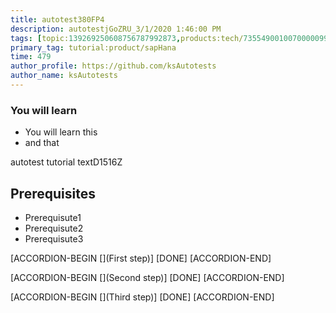 ```yaml
---
title: autotest380FP4
description: autotestjGoZRU_3/1/2020 1:46:00 PM
tags: [topic:139269250608756787992873,products:tech/73554900100700000996,tutorial:experience/advanced]
primary_tag: tutorial:product/sapHana
time: 479
author_profile: https://github.com/ksAutotests
author_name: ksAutotests
---
```

### You will learn
- You will learn this
- and that

autotest tutorial textD1516Z

## Prerequisites
- Prerequisute1
- Prerequisute2
- Prerequisute3

[ACCORDION-BEGIN [](First step)]
[DONE]
[ACCORDION-END]

[ACCORDION-BEGIN [](Second step)]
[DONE]
[ACCORDION-END]

[ACCORDION-BEGIN [](Third step)]
[DONE]
[ACCORDION-END]


